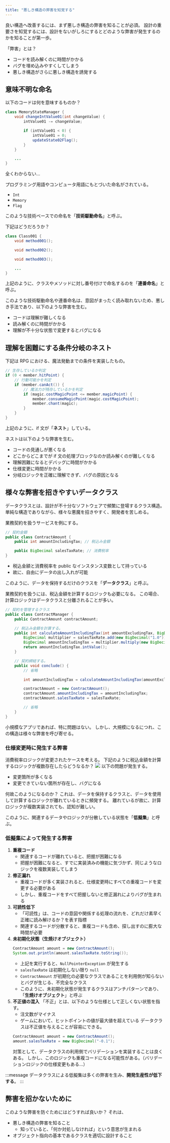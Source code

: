 ```yaml
---
title: "悪しき構造の弊害を知覚する"
---
```


良い構造へ改善するには、まず悪しき構造の弊害を知ることが必須。
設計の重要さを知覚するには、設計をないがしろにするとどのような弊害が発生するのかを知ることが第一歩。

「弊害」とは？

- コードを読み解くのに時間がかかる
- バグを埋め込みやすくしてしまう
- 悪しき構造がさらに悪しき構造を誘発する

## 意味不明な命名

以下のコードは何を意味するものか？

```java
class MemoryStateManager {
    void changeIntValue01(int changeValue) {
        intValue01 -= changeValue;

        if (intValue01 < 0) {
            intValue01 = 0;
            updateState02Flag();
        }
    }

    ...
}
```

全くわからない...

プログラミング用語やコンピュータ用語にもとづいた命名がされている。

- `Int`
- `Memory`
- `Flag`

このような技術ベースでの命名を「**技術駆動命名**」と呼ぶ。

下記はどうだろうか？

```java
class Class001 {
    void method001();

    void method002();

    void method003();

    ...
}
```

上記のように、クラスやメソッドに対し番号付けで命名するのを「**連番命名**」と呼ぶ。

このような技術駆動命名や連番命名は、意図がまったく読み取れないため、悪しき手法であり、以下のような弊害を生む。

- コードは理解が難しくなる
- 読み解くのに時間がかかる
- 理解が不十分な状態で変更するとバグになる

## 理解を困難にする条件分岐のネスト

下記は RPG における、魔法発動までの条件を実装したもの。

```java
// 生存しているか判定
if (0 < member.hitPoint) {
    // 行動可能かを判定
    if (member.canAct()) {
        // 魔法力が残存しているかを判定
        if (magic.costMagicPoint <= member.magicPoint) {
            member.consumeMagicPoint(magic.costMagicPoint);
            member.chant(magic);
        }
    }
}
```

上記のように、if 文が「**ネスト**」している。

ネストは以下のような弊害を生む。

- コードの見通しが悪くなる
- どこからどこまでが if 文の処理ブロックなのか読み解くのが難しくなる
- 理解困難になるとデバッグに時間がかかる
- 仕様変更に時間がかかる
- 分岐ロジックを正確に理解できず、バグの原因となる

## 様々な弊害を招きやすいデータクラス

データクラスとは、設計が不十分なソフトウェアで頻繁に登場するクラス構造。単純な構造でありながら、様々な悪魔を招きやすく、開発者を苦しめる。

業務契約を扱うサービスを例にする。

```java
// 契約金額
public class ContractAmount {
    public int amountIncludingTax; // 税込み金額

    public BigDecimal salesTaxRate; // 消費税率
}
```

- 税込金額と消費税率を public なインスタンス変数として持っている
- 故に、自由にデータの出し入れが可能

このように、データを保持するだけのクラスを「**データクラス**」と呼ぶ。

業務契約を扱うには、税込金額を計算するロジックも必要になる。
この場合、計算ロジックはデータクラスと分離されることが多い。

```java
// 契約を管理するクラス
public class ContractManager {
    public ContractAmount contractAmount;

    // 税込み金額を計算する。
    public int calculateAmountIncludingTax(int amountExcludingTax, BigDecimal salesTaxRate) {
        BigDecimal multiplier = salesTaxRate.add(new BigDecimal("1.0"));
        BigDecimal amountIncludingTax = multiplier.multiply(new BigDecimal(amountExcludingTax));
        return amountIncludingTax.intValue();
    }

    // 契約締結する。
    public void conclude() {
        // 省略

        int amountIncludingTax = calculateAmountIncludingTax(amountExcludingTax, salesTaxRate);

        contractAmount = new ContractAmount();
        contractAmount.amountIncludingTax = amountIncludingTax;
        contractAmount.salesTaxRate = salesTaxRate;

        // 省略
    }
}
```

小規模なアプリであれば、特に問題はない。
しかし、大規模になるにつれ、この構造は様々な弊害を呼び寄せる。

### 仕様変更時に発生する弊害

消費税率ロジックが変更されたケースを考える。
下記のように税込金額を計算するロジックが複数存在したらどうなるか？
![](https://storage.googleapis.com/zenn-user-upload/943f3255aa20-20240915.png)
以下の問題が発生する。

- 変更箇所が多くなる
- 変更できていない箇所が存在し、バグになる

何故このようになるのか？
これは、データを保持するクラスと、データを使用して計算するロジックが離れているときに頻発する。
離れているが故に、計算ロジックが複数実装されても、認知が難しい。

このように、関連するデータやロジックが分散している状態を「**低擬集**」と呼ぶ。

### 低擬集によって発生する弊害

1. **重複コード**
   - 関連するコードが離れていると、把握が困難になる
   - 把握が困難になると、すでに実装済みの機能に気づかず、同じようなロジックを複数実装してしまう
2. **修正漏れ**
   - 重複コードが多く実装されると、仕様変更時にすべての重複コードを変更する必要がある
   - しかし、重複コードをすべて把握しないと修正漏れによりバグが生まれる
3. **可読性低下**
   - 「可読性」は、コードの意図や関係する処理の流れを、どれだけ素早く正確に読み解けるか？を表す指標
   - 関連するコードが分散すると、重複コードも含め、探し出すのに膨大な時間が必要
4. **未初期化状態（生焼けオブジェクト）**
   ```java
   ContractAmount amount = new ContractAmount();
   System.out.println(amount.salesTaxRate.toString());
   ```
   - 上記を実行すると、`NullPointerException` が発生する
   - `salesTaxRate` は初期化しない限り `null`
   - `ContractAmount` が初期化の必要なクラスであることを利用側が知らないとバグが生じる、不完全なクラス
   - このように、未初期化状態が発生するクラスはアンチパターンであり、「**生焼けオブジェクト**」と呼ぶ
5. **不正値の混入**
   「不正」とは、以下のような仕様として正しくない状態を指す。
   - 注文数がマイナス
   - ゲームにおいて、ヒットポイントの値が最大値を超えている
     データクラスは不正値を与えることが容易にできる。
   ```java
   ContractAmount amount = new ContractAmount();
   amount.salesTaxRate = new BigDecimal("-0.1");
   ```
   対策として、データクラスの利用側でバリデーションを実装することは良くある。
   しかし、このロジックも重複コードになる可能性がある。（バリデーションロジックの仕様変更もある...）

:::message
データクラスによる低擬集は多くの弊害を生み、**開発生産性が低下する**。
:::

## 弊害を招かないために

このような弊害を防ぐためにはどうすれば良いか？
それは、

- 悪しき構造の弊害を知ること
  - 知っていると、「何か対処しなければ」という意思が生まれる
- オブジェクト指向の基本であるクラスを適切に設計すること
